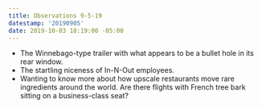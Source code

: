 ```yaml
---
title: Observations 9-5-19
datestamp: '20190905'
date: 2019-10-03 18:19:00 -05:00
---
```


- The Winnebago-type trailer with what appears to be a bullet hole in its rear window.
- The startling niceness of In-N-Out employees.
- Wanting to know more about how upscale restaurants move rare ingredients around the world. Are there flights with French tree bark sitting on a business-class seat?
